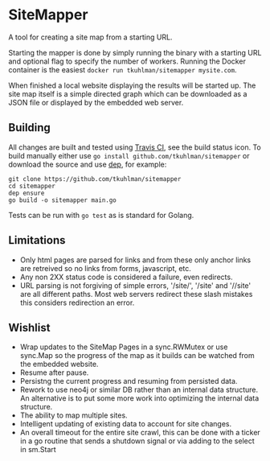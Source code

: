 # SiteMapper
A tool for creating a site map from a starting URL.

Starting the mapper is done by simply running the binary with a starting URL and optional flag to specify the number of workers.
Running the Docker container is the easiest `docker run tkuhlman/sitemapper mysite.com`.

When finished a local website displaying the results will be started up.
The site map itself is a simple directed graph which can be downloaded as a JSON file or displayed by the embedded web server.

## Building

All changes are built and tested using [Travis CI](https://travis-ci.org/), see the build status icon.
To build manually either use `go install github.com/tkuhlman/sitemapper` or download the source and use [dep](https://github.com/golang/dep), for example:

    git clone https://github.com/tkuhlman/sitemapper
    cd sitemapper
    dep ensure
    go build -o sitemapper main.go

Tests can be run with `go test` as is standard for Golang.

## Limitations
- Only html pages are parsed for links and from these only anchor links are retreived so no links from forms, javascript, etc.
- Any non 2XX status code is considered a failure, even redirects.
- URL parsing is not forgiving of simple errors, '/site/', '/site' and '//site' are all different paths.
  Most web servers redirect these slash mistakes this considers redirection an error.

## Wishlist
- Wrap updates to the SiteMap Pages in a sync.RWMutex or use sync.Map so the progress of the map as it builds can be watched from the embedded website.
- Resume after pause.
- Persistng the current progress and resuming from persisted data.
- Rework to use neo4j or similar DB rather than an internal data structure.
  An alternative is to put some more work into optimizing the internal data structure.
- The ability to map multiple sites.
- Intelligent updating of existing data to account for site changes.
- An overall timeout for the entire site crawl, this can be done with a ticker in a go routine that sends
  a shutdown signal or via adding to the select in sm.Start

